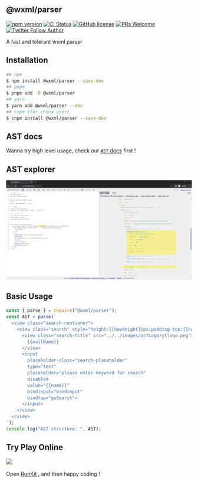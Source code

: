 ## @wxml/parser

[![npm version](https://img.shields.io/npm/v/@wxml/parser)](https://www.npmjs.com/package/@wxml/parser)
[![CI Status](https://github.com/wxmlfile/wxml-parser/actions/workflows/ci.yml/badge.svg?branch=main)](https://github.com/wxmlfile/wxml-parser/actions/workflows/ci.yml?query=branch%3Amain)
[![GitHub license](https://img.shields.io/badge/license-MIT-blue.svg)](https://opensource.org/licenses/MIT)
[![PRs Welcome](https://img.shields.io/badge/PRs-welcome-brightgreen.svg)](https://github.com/wxmlfile/wxml-parser/pulls)
[![Twitter Follow Author](https://img.shields.io/twitter/follow/s_chenlei)](https://twitter.com/chenleidev)

A fast and tolerant wxml parser

## Installation

```bash
## npm
$ npm install @wxml/parser --save-dev
## pnpm
$ pnpm add -D @wxml/parser
## yarn
$ yarn add @wxml/parser --dev
## cnpm (for china user)
$ cnpm install @wxml/parser --save-dev
```

## AST docs
Wanna try high level usage, check our [`AST` docs](https://github.com/wxmlfile/wxml-parser/blob/main/docs/ast.md) first !

## AST explorer
<a href="https://wxmlfile.github.io/explorer">
  <img src="https://raw.githubusercontent.com/wxmlfile/explorer/main/assets/wxml-explorer.png">
</a>

## Basic Usage

```javascript
const { parse } = require("@wxml/parser");
const AST = parse(`
  <view class="search-contianer">
    <view class="search" style="height:{{navHeight}}px;padding-top:{{navTop}}px">
      <view class="search-title" src="../../images/actLogo/ytlogo.png">
        {{mallName}}
      </view>
      <input
        placeholder-class="search-placeholder"
        type="text"
        placeholder="please enter keyword for search"
        disabled
        value="{{name}}"
        bindinput="bindinput"
        bindtap="goSearch">
      </input>
    </view>
  </view>
`);
console.log("AST structure: ", AST);
```

## Try Play Online

<a href="https://npm.runkit.com/%40wxml%2Fparser"><img src="https://funimg.pddpic.com/mobile_piggy/1b725d0e-5a50-4adc-adbd-793f9912cfd8.svg" width="100px" /></a>

Open [RunKit](https://npm.runkit.com/%40wxml%2Fparser) , and then happy coding !
